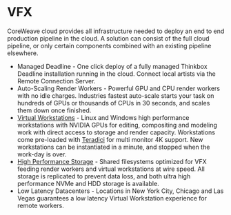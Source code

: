 # VFX

CoreWeave cloud provides all infrastructure needed to deploy an end to end production pipeline in the cloud. A solution can consist of the full cloud pipeline, or only certain components combined with an existing pipeline elsewhere.

* Managed Deadline - One click deploy of a fully managed Thinkbox Deadline installation running in the cloud. Connect local artists via the Remote Connection Server.
* Auto-Scaling Render Workers - Powerful GPU and CPU render workers with no idle charges. Industries fastest auto-scale starts your task on hundreds of GPUs or thousands of CPUs in 30 seconds, and scales them down once finished.
* [Virtual Workstations](../../virtual-desktop/getting-started.md) - Linux and Windows high performance workstations with NVIDIA GPUs for editing, compositing and modeling work with direct access to storage and render capacity. Workstations come pre-loaded with [Teradici](https://www.teradici.com/) for multi monitor 4K support. New workstations can be instantiated in a minute, and stopped when the work-day is over.
* [High Performance Storage](../../coreweave-kubernetes/storage.md) - Shared filesystems optimized for VFX feeding render workers and virtual workstations at wire speed. All storage is replicated to prevent data loss, and both ultra high performance NVMe and HDD storage is available.
* Low Latency Datacenters - Locations in New York City, Chicago and Las Vegas guarantees a low latency Virtual Workstation experience for remote workers.

